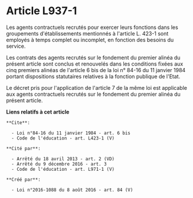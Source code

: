 # Article L937-1

Les agents contractuels recrutés pour exercer leurs fonctions dans les groupements d'établissements mentionnés à l'article L.
423-1 sont employés à temps complet ou incomplet, en fonction des besoins du service. 

Les contrats des agents recrutés sur le fondement du premier alinéa du présent article sont conclus et renouvelés dans les
conditions fixées aux cinq premiers alinéas de l'article 6 bis de la loi n° 84-16 du 11 janvier 1984 portant dispositions
statutaires relatives à la fonction publique de l'Etat. 

Le décret pris pour l'application de l'article 7 de la même loi est applicable aux agents contractuels recrutés sur le
fondement du premier alinéa du présent article.

**Liens relatifs à cet article**

	**Cite**:

	  - Loi n°84-16 du 11 janvier 1984 - art. 6 bis
	  - Code de l'éducation - art. L423-1 (V)

	**Cité par**:

	  - Arrêté du 18 avril 2013 - art. 2 (VD)
	  - Arrêté du 9 décembre 2016 - art. 3
	  - Code de l'éducation - art. L971-1 (V)

	**Créé par**:

	  - Loi n°2016-1088 du 8 août 2016 - art. 84 (V)
